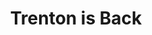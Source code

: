 ---
pid: PT60
title: Trenton is Back
location_transcription: Trenton Ave building
zipcode: '19125'
outside_phl: 
neighborhood: Fishtown,Kensington
age: '29'
age_range: 20-29
instagram: 
image_file_name: PT_60.jpg
proposal_transcription: |-
  Place large Photo prints of Trenton Ave in the early 1900s to show the Kensington area in its industrial renaissance
  Will inspire residents to restore & rebuild Trenton Ave & surrounding area & encourage local craftsmanship
topic: History,Industrial,Neighborhoods,Uplifting
topic_summary: 0, 0, 0, 0
type: 2D,Image
keywords_other: 
credit: Noah Dickinson
image_labels: 
twitter: 
facebook: 
permalink: "/monuments/pt60/"
layout: item-page
---